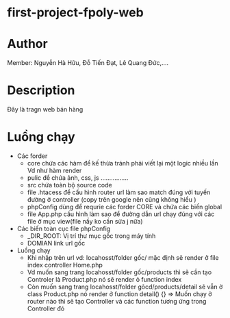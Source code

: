 # first-project-fpoly-web
# Author
Member: Nguyễn Hà Hữu, Đỗ Tiến Đạt, Lê Quang Đức,....
# Description
Đây là tragn web bán hàng

# Luồng chạy
- Các forder
    +  core chứa các hàm để kế thừa tránh phải viết lại một logic nhiều lần Vd như hàm render 
    + pulic để chứa ảnh, css, js ................
    + src chứa toàn bộ source code 
    + file .htacess để cấu hình router url làm sao match đúng với tuyến đường ở controller (copy trên google nên cũng không hiểu )
    + phpConfig dùng để requrie các forder CORE và chứa các biến global 
    + file App.php cấu hình làm sao để đường dẫn url chạy đúng với các file ở mục view(file nầy ko cần sửa j nữa)
- Các biến toàn cục file phpConfig
    + _DIR_ROOT: Vị trí thư mục gốc trong máy tính 
    + DOMIAN link url gốc
- Luồng chạy
    + Khi nhập trên url vd: locahosst/folder gốc/ mặc định sẽ render ở file index controller Home.php
    + Vd muốn sang trang locahosst/folder gốc/products thì sẽ cần tạo Controler là Product.php nó sẽ render ỏ function index
    + Còn muốn sang trang locahosst/folder gôcd/products/detail sẽ vẫn ở class Product.php nó render ở function detail() {}
    => Muốn chạy ở router nào thì sẽ tạo Controller và các function tương ứng trong Controller đó